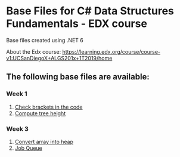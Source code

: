 ﻿# Base Files for C# Data Structures Fundamentals - EDX course
 
 Base files created using .NET 6
 
 About the Edx course: https://learning.edx.org/course/course-v1:UCSanDiegoX+ALGS201x+1T2019/home

## The following base files are available:

### Week 1
1. [Check brackets in the code](https://github.com/RCristiam/Data-Structures-Fundamentals---EDX/blob/dfe5d7586785672e40972f1c8a3c8e2e5c366794/week1_basic_data_structures_starters/check_brackets_in_code/check_brackets.cs)
2. [Compute tree height](https://github.com/RCristiam/Data-Structures-Fundamentals---EDX/blob/dfe5d7586785672e40972f1c8a3c8e2e5c366794/week1_basic_data_structures_starters/tree_height/tree-height.cs)

### Week 3
1. [Convert array into heap](https://github.com/RCristiam/Data-Structures-Fundamentals---EDX/blob/dfe5d7586785672e40972f1c8a3c8e2e5c366794/week3_priority_queues_and_disjoint_sets_starters/make_heap/build_heap.cs)
2. [Job Queue](https://github.com/RCristiam/Data-Structures-Fundamentals---EDX/blob/77ed5309a40a51fd77dea46eaa802ad2770227e4/week3_priority_queues_and_disjoint_sets_starters/job_queue/job_queue.cs)
